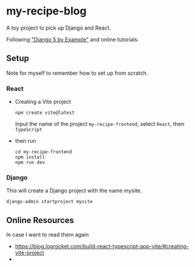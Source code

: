 # my-recipe-blog
A toy project to pick up Django and React.

Following ["Django 5 by Example"](https://github.com/PacktPublishing/Django-5-By-Example) and online tutorials.

## Setup
Note for myself to remember how to set up from scratch.

### React
- Creating a Vite project
    ```
  npm create vite@latest
  ```
  Input the name of the project `my-recipe-frontend`, select `React`, then `TypeScript`

- then run
  ```
  cd my-recipe-frontend
  npm install
  npm run dev
  ```

### Django

This will create a Django project with the name mysite.
```shell
django-admin startproject mysite
```


## Online Resources
In case I want to read them again

- https://blog.logrocket.com/build-react-typescript-app-vite/#creating-vite-project
- 